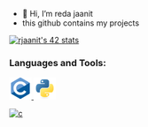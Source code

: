 - 👋 Hi, I’m reda jaanit
- this github contains my projects

[![rjaanit's 42 stats](https://badge42.vercel.app/api/v2/cl4pr9x2r006809jmjvw4nsa8/stats?cursusId=21&coalitionId=76)](https://twitter.com/Jaanit0)

<h3 align="left">Languages and Tools:</h3>
<a href="https://www.cprogramming.com/" target="_blank" rel="noreferrer"> <img src="https://raw.githubusercontent.com/devicons/devicon/master/icons/c/c-original.svg" alt="c" width="40" height="40"/> </a> <a href="https://www.python.org" target="_blank" rel="noreferrer"> <img src="https://raw.githubusercontent.com/devicons/devicon/master/icons/python/python-original.svg" alt="python" width="40" height="40"/></a> </p> <a href="https://www.cprogramming.com/" target="_blank" rel="noreferrer"> <img src=["https://raw.githubusercontent.com/devicons/devicon/master/icons/c/c-original.svg](https://user-images.githubusercontent.com/42747200/46140125-da084900-c26d-11e8-8ea7-c45ae6306309.png)" alt="c" width="40" height="40"/> </a>


